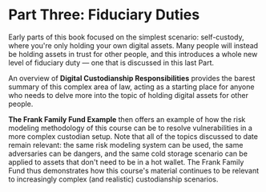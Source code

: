 # Part Three: Fiduciary Duties #
Early parts of this book focused on the simplest scenario: self-custody, where you're only holding your own digital assets. Many people will instead be holding assets in trust for other people, and this introduces a whole new level of fiduciary duty — one that is discussed in this last Part.

An overview of **Digital Custodianship Responsibilities** provides the barest summary of this complex area of law, acting as a starting place for anyone who needs to delve more into the topic of holding digital assets for other people.

**The Frank Family Fund Example** then offers an example of how the risk modeling methodology of this course can be to resolve vulnerabilities in a more complex custodian setup. Note that all of the topics discussed to date remain relevant: the same risk modeling system can be used, the same adversaries can be dangers, and the same cold storage scenario can be applied to assets that don't need to be in a hot wallet. The Frank Family Fund thus demonstrates how this course's material continues to be relevant to increasingly complex (and realistic) custodianship scenarios.
